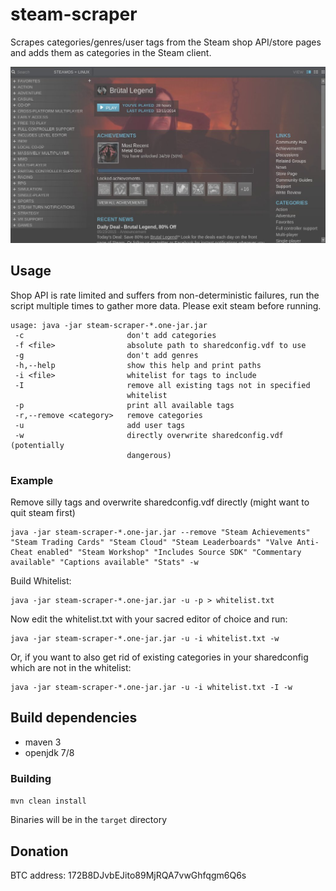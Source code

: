 # steam-scraper
Scrapes categories/genres/user tags from the Steam shop API/store pages and adds them as categories in the Steam client.

![Categories](/steamCategories.jpg?raw=true "Categories")


## Usage

Shop API is rate limited and suffers from non-deterministic failures, run the script multiple times to gather more data.
Please exit steam before running.

```
usage: java -jar steam-scraper-*.one-jar.jar
 -c                       don't add categories
 -f <file>                absolute path to sharedconfig.vdf to use
 -g                       don't add genres
 -h,--help                show this help and print paths
 -i <file>                whitelist for tags to include
 -I                       remove all existing tags not in specified
                          whitelist
 -p                       print all available tags
 -r,--remove <category>   remove categories
 -u                       add user tags
 -w                       directly overwrite sharedconfig.vdf (potentially
                          dangerous)
```

### Example
Remove silly tags and overwrite sharedconfig.vdf directly (might want to quit steam first)

```
java -jar steam-scraper-*.one-jar.jar --remove "Steam Achievements" "Steam Trading Cards" "Steam Cloud" "Steam Leaderboards" "Valve Anti-Cheat enabled" "Steam Workshop" "Includes Source SDK" "Commentary available" "Captions available" "Stats" -w
```


Build Whitelist:
```
java -jar steam-scraper-*.one-jar.jar -u -p > whitelist.txt
```
Now edit the whitelist.txt with your sacred editor of choice and run:
```
java -jar steam-scraper-*.one-jar.jar -u -i whitelist.txt -w
```
Or, if you want to also get rid of existing categories in your sharedconfig which are not in the whitelist:
```
java -jar steam-scraper-*.one-jar.jar -u -i whitelist.txt -I -w
```


## Build dependencies
* maven 3
* openjdk 7/8

### Building
```mvn clean install```

Binaries will be in the `target` directory


## Donation
BTC address: 172B8DJvbEJito89MjRQA7vwGhfqgm6Q6s
